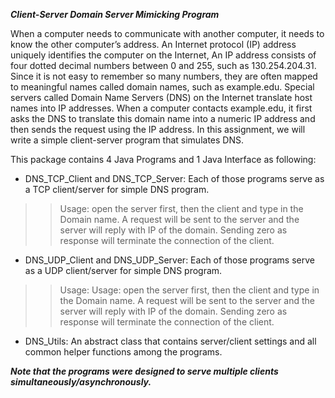 _**Client-Server Domain Server Mimicking Program**_

When a computer needs to communicate with another computer, it needs to know the other computer’s address. An Internet protocol (IP) address uniquely identifies the computer on the Internet, An IP address consists of four dotted decimal numbers between 0 and 255, such as 130.254.204.31. Since it is not easy to remember so many numbers, they are often mapped to meaningful names called domain names, such as example.edu. Special servers called Domain Name Servers (DNS) on the Internet translate host names into IP addresses. When a computer contacts example.edu, it first asks the DNS to translate this domain name into a numeric IP address and then sends the request using the IP address. In this assignment, we will write a simple client-server program that simulates DNS.

This package contains 4 Java Programs and 1 Java Interface as following:

* DNS_TCP_Client and DNS_TCP_Server: Each of those programs serve as a TCP client/server for simple DNS program.
>> Usage: open the server first, then the client and type in the Domain name. A request will be sent to the server and the server will reply with IP of the domain. Sending zero as response will terminate the connection of the client.

* DNS_UDP_Client and DNS_UDP_Server: Each of those programs serve as a UDP client/server for simple DNS program.
>> Usage: Usage: open the server first, then the client and type in the Domain name. A request will be sent to the server and the server will reply with IP of the domain. Sending zero as response will terminate the connection of the client. 

* DNS_Utils: An abstract class that contains server/client settings and all common helper functions among the programs.

**_Note that the programs were designed to serve multiple clients simultaneously/asynchronously._**